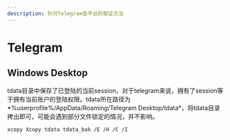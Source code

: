 ```yaml
---
description: 针对Telegram各平台的取证方法
---
```


# Telegram

## Windows Desktop

tdata目录中保存了已登陆的当前session，对于telegram来说，拥有了session等于拥有当前账户的登陆权限。tdata所在路径为 \*%userprofile%/AppData/Roaming/Telegram Desktop/tdata\*，将tdata目录拷出即可，可能会遇到部分文件锁定的情况，并不影响。

```text
xcopy Xcopy tdata tdata_bak /E /H /C /I
```

